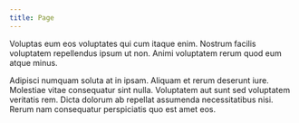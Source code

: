```yaml
---
title: Page
---
```

Voluptas eum eos voluptates qui cum itaque enim. Nostrum facilis voluptatem repellendus ipsum ut non. Animi voluptatem rerum quod eum atque minus.

Adipisci numquam soluta at in ipsam. Aliquam et rerum deserunt iure. Molestiae vitae consequatur sint nulla. Voluptatem aut sunt sed voluptatem veritatis rem. Dicta dolorum ab repellat assumenda necessitatibus nisi. Rerum nam consequatur perspiciatis quo est amet eos.